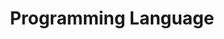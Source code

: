 ---
widget: featurette

headless: true

weight: 20

title: Programming Language

feature:
    - icon: code
    - name: 
    - description: C/C++
    
    - icon: code
    - name: 
    - description: C#

    - icon: code
    - name: 
    - description: Java

design:
  columns: '1'
---